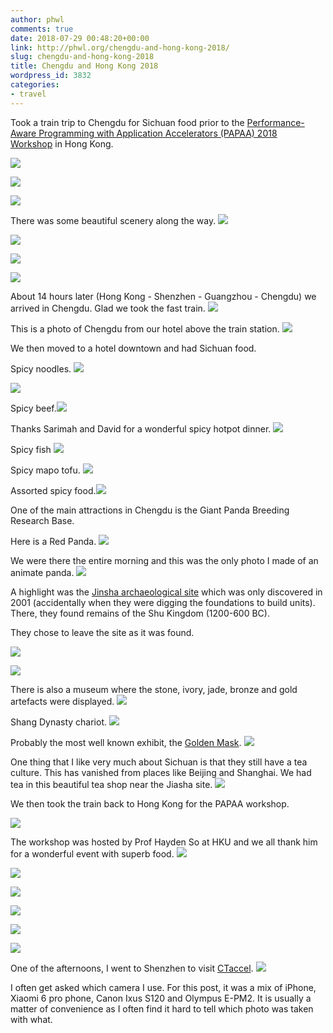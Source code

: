 ```yaml
---
author: phwl
comments: true
date: 2018-07-29 00:48:20+00:00
link: http://phwl.org/chengdu-and-hong-kong-2018/
slug: chengdu-and-hong-kong-2018
title: Chengdu and Hong Kong 2018
wordpress_id: 3832
categories:
- travel
---
```


Took a train trip to Chengdu for Sichuan food prior to the [Performance-Aware Programming with Application Accelerators (PAPAA) 2018 Workshop](http://cscpapaa.eee.hku.hk/) in Hong Kong.

[![](http://phwl.org/wp-content/uploads/2018/08/P7190077.jpg)](http://phwl.org/wp-content/uploads/2018/08/P7190077.jpg)

[![](http://phwl.org/wp-content/uploads/2018/08/IMG_1758-2.jpg)](http://phwl.org/wp-content/uploads/2018/08/IMG_1758-2.jpg)

<!-- more -->

[![](http://phwl.org/wp-content/uploads/2018/08/IMG_8777.jpg)](http://phwl.org/wp-content/uploads/2018/08/IMG_8777.jpg)

There was some beautiful scenery along the way.
[![](http://phwl.org/wp-content/uploads/2018/08/IMG_8770.jpg)](http://phwl.org/wp-content/uploads/2018/08/IMG_8770.jpg)

[![](http://phwl.org/wp-content/uploads/2018/08/IMG_8773.jpg)](http://phwl.org/wp-content/uploads/2018/08/IMG_8773.jpg)

[![](http://phwl.org/wp-content/uploads/2018/08/P7160007.jpg)](http://phwl.org/wp-content/uploads/2018/08/P7160007.jpg)

[![](http://phwl.org/wp-content/uploads/2018/08/IMG_8765.jpg)](http://phwl.org/wp-content/uploads/2018/08/IMG_8765.jpg)

About 14 hours later (Hong Kong - Shenzhen - Guangzhou - Chengdu) we arrived in Chengdu. Glad we took the fast train.
[![](http://phwl.org/wp-content/uploads/2018/08/IMG_1708.jpg)](http://phwl.org/wp-content/uploads/2018/08/IMG_1708.jpg)

This is a photo of Chengdu from our hotel above the train station.
[![](http://phwl.org/wp-content/uploads/2018/08/IMG_8788.jpg)](http://phwl.org/wp-content/uploads/2018/08/IMG_8788.jpg)

We then moved to a hotel downtown and had Sichuan food.

Spicy noodles.
[![](http://phwl.org/wp-content/uploads/2018/08/IMG_8797.jpg)](http://phwl.org/wp-content/uploads/2018/08/IMG_8797.jpg)

[![](http://phwl.org/wp-content/uploads/2018/08/IMG_8793.jpg)](http://phwl.org/wp-content/uploads/2018/08/IMG_8793.jpg)

Spicy beef.[![](http://phwl.org/wp-content/uploads/2018/08/IMG_8794.jpg)](http://phwl.org/wp-content/uploads/2018/08/IMG_8794.jpg)

Thanks Sarimah and David for a wonderful spicy hotpot dinner.
[![](http://phwl.org/wp-content/uploads/2018/08/39986768.jpg)](http://phwl.org/wp-content/uploads/2018/08/39986768.jpg)

Spicy fish
[![](http://phwl.org/wp-content/uploads/2018/08/IMG_1720-1.jpg)](http://phwl.org/wp-content/uploads/2018/08/IMG_1720-1.jpg)

Spicy mapo tofu.
[![](http://phwl.org/wp-content/uploads/2018/08/IMG_1717.jpg)](http://phwl.org/wp-content/uploads/2018/08/IMG_1717.jpg)

Assorted spicy food.[![](http://phwl.org/wp-content/uploads/2018/08/P7170031.jpg)](http://phwl.org/wp-content/uploads/2018/08/P7170031.jpg)

One of the main attractions in Chengdu is the Giant Panda Breeding Research Base.

Here is a Red Panda.
[![](http://phwl.org/wp-content/uploads/2018/08/P7190052.jpg)](http://phwl.org/wp-content/uploads/2018/08/P7190052.jpg)

We were there the entire morning and this was the only photo I made of an animate panda.
[
![](http://phwl.org/wp-content/uploads/2018/08/P7190077.jpg)](http://phwl.org/wp-content/uploads/2018/08/P7190077.jpg)

A highlight was the [Jinsha archaeological site](https://en.wikipedia.org/wiki/Jinsha_site) which was only discovered in 2001 (accidentally when they were digging the foundations to build units). There, they found remains of the Shu Kingdom (1200-600 BC).

They chose to leave the site as it was found.

[![](http://phwl.org/wp-content/uploads/2018/08/IMG_8841.jpg)](http://phwl.org/wp-content/uploads/2018/08/IMG_8841.jpg)

[![](http://phwl.org/wp-content/uploads/2018/08/IMG_8848.jpg)](http://phwl.org/wp-content/uploads/2018/08/IMG_8848.jpg)

There is also a museum where the stone, ivory, jade, bronze and gold artefacts were displayed.
[![](http://phwl.org/wp-content/uploads/2018/08/IMG_8868.jpg)](http://phwl.org/wp-content/uploads/2018/08/IMG_8868.jpg)

Shang Dynasty chariot.
[![](http://phwl.org/wp-content/uploads/2018/08/IMG_8899.jpg)](http://phwl.org/wp-content/uploads/2018/08/IMG_8899.jpg)

Probably the most well known exhibit, the [Golden Mask](http://www.chinadaily.com.cn/china/2012-05/20/content_15339234.htm).
[![](http://phwl.org/wp-content/uploads/2018/08/IMG_8891.jpg)](http://phwl.org/wp-content/uploads/2018/08/IMG_8891.jpg)

One thing that I like very much about Sichuan is that they still have a tea culture. This has vanished from places like Beijing and Shanghai. We had tea in this beautiful tea shop near the Jiasha site.
[![](http://phwl.org/wp-content/uploads/2018/08/IMG_8822.jpg)](http://phwl.org/wp-content/uploads/2018/08/IMG_8822.jpg)

We then took the train back to Hong Kong for the PAPAA workshop.

[![](http://phwl.org/wp-content/uploads/2018/07/papaa2018.jpeg)](http://phwl.org/wp-content/uploads/2018/07/papaa2018.jpeg)

The workshop was hosted by Prof Hayden So at HKU and we all thank him for a wonderful event with superb food.
[![](http://phwl.org/wp-content/uploads/2018/08/39988912.jpg)](http://phwl.org/wp-content/uploads/2018/08/39988912.jpg)

[![](http://phwl.org/wp-content/uploads/2018/08/P7250090.jpg)](http://phwl.org/wp-content/uploads/2018/08/P7250090.jpg)

[![](http://phwl.org/wp-content/uploads/2018/08/P7250101.jpg)](http://phwl.org/wp-content/uploads/2018/08/P7250101.jpg)

[![](http://phwl.org/wp-content/uploads/2018/08/P7250092.jpg)](http://phwl.org/wp-content/uploads/2018/08/P7250092.jpg)

[![](http://phwl.org/wp-content/uploads/2018/08/P7250091.jpg)](http://phwl.org/wp-content/uploads/2018/08/P7250091.jpg)

[![](http://phwl.org/wp-content/uploads/2018/08/P7250099.jpg)](http://phwl.org/wp-content/uploads/2018/08/P7250099.jpg)

One of the afternoons, I went to Shenzhen to visit [CTaccel](http://www.ct-accel.com/home-2/).
[![](http://phwl.org/wp-content/uploads/2018/08/IMG_1774-1.jpg)](http://phwl.org/wp-content/uploads/2018/08/IMG_1774-1.jpg)

I often get asked which camera I use. For this post, it was a mix of iPhone, Xiaomi 6 pro phone, Canon Ixus S120 and Olympus E-PM2. It is usually a matter of convenience as I often find it hard to tell which photo was taken with what.
